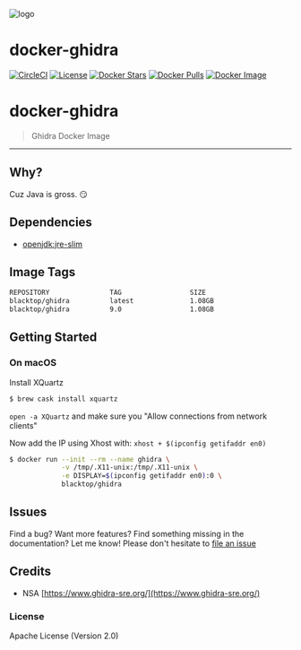 ![logo](https://raw.githubusercontent.com/blacktop/docker-ghidra/master/ghidra.png)

# docker-ghidra

[![CircleCI](https://circleci.com/gh/blacktop/docker-ghidra.png?style=shield)](https://circleci.com/gh/blacktop/docker-ghidra) [![License](https://img.shields.io/badge/licence-Apache%202.0-blue.svg)](LICENSE) [![Docker Stars](https://img.shields.io/docker/stars/blacktop/ghidra.svg)](https://hub.docker.com/r/blacktop/ghidra/) [![Docker Pulls](https://img.shields.io/docker/pulls/blacktop/ghidra.svg)](https://hub.docker.com/r/blacktop/ghidra/) [![Docker Image](https://img.shields.io/badge/docker%20image-1.08GB-blue.svg)](https://hub.docker.com/r/blacktop/ghidra/)

# docker-ghidra

> Ghidra Docker Image

---

## Why?

Cuz Java is gross. :smirk:

## Dependencies

- [openjdk:jre-slim](https://hub.docker.com/_/openjdk)

## Image Tags

```bash
REPOSITORY               TAG                 SIZE
blacktop/ghidra          latest              1.08GB
blacktop/ghidra          9.0                 1.08GB
```

## Getting Started

### On macOS

Install XQuartz

```bash
$ brew cask install xquartz
```

`open -a XQuartz` and make sure you "Allow connections from network clients"

Now add the IP using Xhost with: `xhost + $(ipconfig getifaddr en0)`

```bash
$ docker run --init --rm --name ghidra \
             -v /tmp/.X11-unix:/tmp/.X11-unix \
             -e DISPLAY=$(ipconfig getifaddr en0):0 \
             blacktop/ghidra
```

## Issues

Find a bug? Want more features? Find something missing in the documentation? Let me know! Please don't hesitate to [file an issue](https://github.com/blacktop/docker-ghidra/issues/new)

## Credits

- NSA [https://www.ghidra-sre.org/](https://www.ghidra-sre.org/)

### License

Apache License (Version 2.0)
